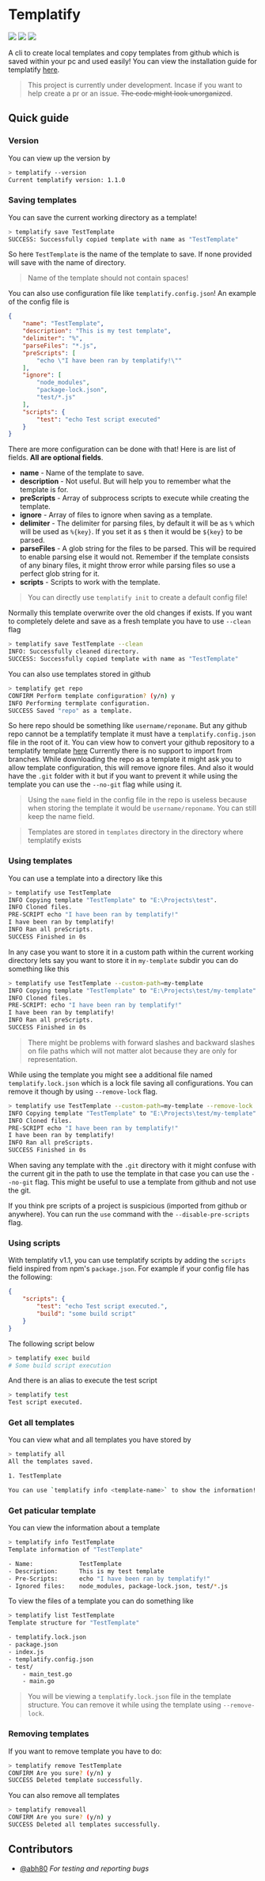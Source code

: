 # Templatify

[![](https://www.codefactor.io/repository/github/scientific-guy/templatify/badge?style=for-the-badge)](https://www.codefactor.io/repository/github/scientific-guy/templatify)
[![](https://img.shields.io/badge/INSTALL-TEMPLATIFY-white?style=for-the-badge)](https://github.com/Scientific-Guy/templatify/wiki/Installation)
[![](https://img.shields.io/github/v/tag/Scientific-Guy/templatify?style=for-the-badge&label=version)](https://github.com/Scientific-Guy/templatify)

A cli to create local templates and copy templates from github which is saved within your pc and used easily! You can view the installation guide for templatify [here](https://github.com/Scientific-Guy/templatify/wiki/Installation).

> This project is currently under development. Incase if you want to help create a pr or an issue. ~~The code might look unorganized~~.

## Quick guide

### Version

You can view up the version by

```sh
> templatify --version
Current templatify version: 1.1.0
```

### Saving templates

You can save the current working directory as a template!

```sh
> templatify save TestTemplate
SUCCESS: Successfully copied template with name as "TestTemplate"
```

So here `TestTemplate` is the name of the template to save. If none provided will save with the name of directory. 
> Name of the template should not contain spaces!

You can also use configuration file like `templatify.config.json`! An example of the config file is

```json
{
    "name": "TestTemplate",
    "description": "This is my test template",
    "delimiter": "%",
    "parseFiles": "*.js",
    "preScripts": [
        "echo \"I have been ran by templatify!\""
    ],
    "ignore": [
        "node_modules",
        "package-lock.json",
        "test/*.js"
    ],
    "scripts": {
        "test": "echo Test script executed"
    }
}
```

There are more configuration can be done with that! Here is are list of fields. **All are optional fields**.

- **name** - Name of the template to save.
- **description** - Not useful. But will help you to remember what the template is for.
- **preScripts** - Array of subprocess scripts to execute while creating the template.
- **ignore** - Array of files to ignore when saving as a template.
- **delimiter** - The delimiter for parsing files, by default it will be as `%` which will be used as `%{key}`. If you set it as `$` then it would be `${key}` to be parsed.
- **parseFiles** - A glob string for the files to be parsed. This will be required to enable parsing else it would not. Remember if the template consists of any binary files, it might throw error while parsing files so use a perfect glob string for it.
- **scripts** - Scripts to work with the template.

> You can directly use `templatify init` to create a default config file!

Normally this template overwrite over the old changes if exists. If you want to completely delete and save as a fresh template you have to use `--clean` flag

```sh
> templatify save TestTemplate --clean
INFO: Successfully cleaned directory.
SUCCESS: Successfully copied template with name as "TestTemplate"
```

You can also use templates stored in github

```sh
> templatify get repo
CONFIRM Perform template configuration? (y/n) y
INFO Performing termplate configuration.
SUCCESS Saved "repo" as a template.
```

So here repo should be something like `username/reponame`. But any github repo cannot be a templatify template it must have a `templatify.config.json` file in the root of it. You can view how to convert your github repository to a templatify template [here](https://github.com/Scientific-Guy/templatify/wiki/Github-repository-to-a-template)   Currently there is no support to import from branches. While downloading the repo as a template it might ask you to allow template configuration, this will remove ignore files. And also it would have the `.git` folder with it but if you want to prevent it while using the template you can use the `--no-git` flag while using it. 

> Using the `name` field in the config file in the repo is useless because when storing the template it would be `username/reponame`. You can still keep the name field.

> Templates are stored in `templates` directory in the directory where templatify exists

### Using templates

You can use a template into a directory like this

```sh
> templatify use TestTemplate
INFO Copying template "TestTemplate" to "E:\Projects\test".
INFO Cloned files.
PRE-SCRIPT echo "I have been ran by templatify!"
I have been ran by templatify!
INFO Ran all preScripts.
SUCCESS Finished in 0s
```

In any case you want to store it in a custom path within the current working directory lets say you want to store it in `my-template` subdir you can do something like this

```sh
> templatify use TestTemplate --custom-path=my-template
INFO Copying template "TestTemplate" to "E:\Projects\test/my-template".
INFO Cloned files.
PRE-SCRIPT: echo "I have been ran by templatify!"
I have been ran by templatify!
INFO Ran all preScripts.
SUCCESS Finished in 0s
```

> There might be problems with forward slashes and backward slashes on file paths which will not matter alot because they are only for representation.

While using the template you might see a additional file named `templatify.lock.json` which is a lock file saving all configurations. You can remove it though by using `--remove-lock` flag.

```sh
> templatify use TestTemplate --custom-path=my-template --remove-lock
INFO Copying template "TestTemplate" to "E:\Projects\test/my-template".
INFO Cloned files.
PRE-SCRIPT echo "I have been ran by templatify!"
I have been ran by templatify!
INFO Ran all preScripts.
SUCCESS Finished in 0s
```

When saving any template with the `.git` directory with it might confuse with the current git in the path to use the template in that case you can use the `--no-git` flag. This might be useful to use a template from github and not use the git.

If you think pre scripts of a project is suspicious (imported from github or anywhere). You can run the `use` command with the `--disable-pre-scripts` flag.

### Using scripts

With templatify v1.1, you can use templatify scripts by adding the `scripts` field inspired from npm's `package.json`. For example if your config file has the following:

```json
{
    "scripts": {
        "test": "echo Test script executed.",
        "build": "some build script"
    }
}
```

The following script below 

```sh
> templatify exec build
# Some build script execution
```

And there is an alias to execute the test script

```sh
> templatify test
Test script executed.
```

### Get all templates

You can view what and all templates you have stored by

```sh
> templatify all
All the templates saved.

1. TestTemplate

You can use `templatify info <template-name>` to show the information!
```

### Get paticular template

You can view the information about a template

```sh
> templatify info TestTemplate
Template information of "TestTemplate"

- Name:             TestTemplate
- Description:      This is my test template
- Pre-Scripts:      echo "I have been ran by templatify!"
- Ignored files:    node_modules, package-lock.json, test/*.js
```

To view the files of a template you can do something like

```sh
> templatify list TestTemplate
Template structure for "TestTemplate"

- templatify.lock.json
- package.json
- index.js
- templatify.config.json
- test/
    - main_test.go
    - main.go
```

> You will be viewing a `templatify.lock.json` file in the template structure. You can remove it while using the template using `--remove-lock`.

### Removing templates

If you want to remove template you have to do:

```sh
> templatify remove TestTemplate
CONFIRM Are you sure? (y/n) y
SUCCESS Deleted template successfully.
```

You can also remove all templates

```sh
> templatify removeall
CONFIRM Are you sure? (y/n) y
SUCCESS Deleted all templates successfully.
```

## Contributors

- [@abh80](https://github.com/abh80) *For testing and reporting bugs*